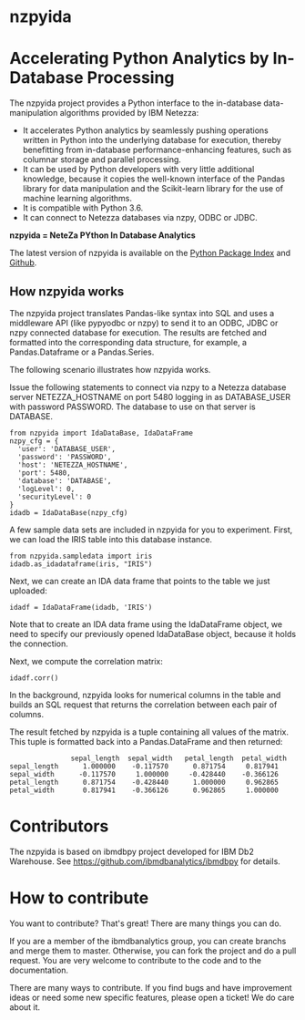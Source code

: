 # nzpyida


# Accelerating Python Analytics by In-Database Processing

The nzpyida project provides a Python interface to the in-database
data-manipulation algorithms provided by IBM Netezza:

-   It accelerates Python analytics by seamlessly pushing operations
    written in Python into the underlying database for execution,
    thereby benefitting from in-database performance-enhancing features,
    such as columnar storage and parallel processing.
-   It can be used by Python developers with very little additional
    knowledge, because it copies the well-known interface of the Pandas
    library for data manipulation and the Scikit-learn library for the
    use of machine learning algorithms.
-   It is compatible with Python 3.6.
-   It can connect to Netezza databases via nzpy, ODBC or JDBC.

**nzpyida = NeteZa PYthon In Database Analytics**

The latest version of nzpyida is available on the [Python Package
Index](https://pypi.python.org/pypi/nzpyida) and
[Github](https://github.com/IBM/nzpyida).

## How nzpyida works

The nzpyida project translates Pandas-like syntax into SQL and uses a
middleware API (like pypyodbc or nzpy) to send it to an ODBC, JDBC or
nzpy connected database for execution. The results are fetched and
formatted into the corresponding data structure, for example, a
Pandas.Dataframe or a Pandas.Series.

The following scenario illustrates how nzpyida works.

Issue the following statements to connect via nzpy to a Netezza database
server NETEZZA_HOSTNAME on port 5480 logging in as DATABASE_USER with
password PASSWORD. The database to use on that server is DATABASE.

```
from nzpyida import IdaDataBase, IdaDataFrame
nzpy_cfg = {
  'user': 'DATABASE_USER', 
  'password': 'PASSWORD', 
  'host': 'NETEZZA_HOSTNAME', 
  'port': 5480, 
  'database': 'DATABASE',
  'logLevel': 0, 
  'securityLevel': 0
} 
idadb = IdaDataBase(nzpy_cfg)
```

A few sample data sets are included in nzpyida for you to experiment.
First, we can load the IRIS table into this database instance.

```
from nzpyida.sampledata import iris
idadb.as_idadataframe(iris, "IRIS")
```

Next, we can create an IDA data frame that points to the table we just
uploaded:

```
idadf = IdaDataFrame(idadb, 'IRIS')
```

Note that to create an IDA data frame using the IdaDataFrame object, we
need to specify our previously opened IdaDataBase object, because it
holds the connection.

Next, we compute the correlation matrix:

```
idadf.corr()
```

In the background, nzpyida looks for numerical columns in the table and
builds an SQL request that returns the correlation between each pair of
columns.

The result fetched by nzpyida is a tuple containing all values of the
matrix. This tuple is formatted back into a Pandas.DataFrame and then
returned:

                   sepal_length  sepal_width   petal_length  petal_width
    sepal_length      1.000000    -0.117570      0.871754     0.817941
    sepal_width      -0.117570     1.000000     -0.428440    -0.366126
    petal_length      0.871754    -0.428440      1.000000     0.962865
    petal_width       0.817941    -0.366126      0.962865     1.000000

# Contributors

The nzpyida is based on ibmdbpy project developed for IBM Db2 Warehouse.
See https://github.com/ibmdbanalytics/ibmdbpy for details.

# How to contribute
You want to contribute? That's great! There are many things you can do.

If you are a member of the ibmdbanalytics group, you can create branchs and merge them to master. Otherwise, you can fork the project and do a pull request. You are very welcome to contribute to the code and to the documentation.

There are many ways to contribute. If you find bugs and have improvement ideas or need some new specific features, please open a ticket! We do care about it.
